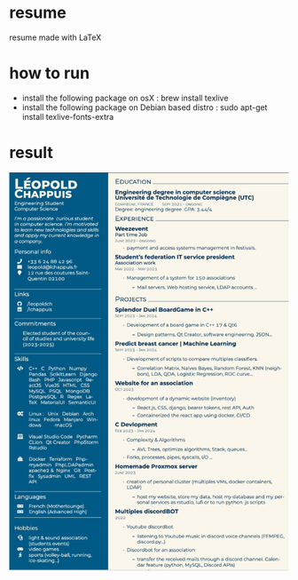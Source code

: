 # resume
resume made with LaTeX 

# how to run 

- install the following package on osX : brew install texlive
- install the following package on Debian based distro : sudo apt-get install texlive-fonts-extra

# result 
![Première page du PDF](image.png)
